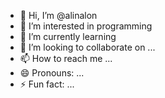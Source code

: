 - 👋 Hi, I’m @alinalon
- 👀 I’m interested in programming
- 🌱 I’m currently learning 
- 💞️ I’m looking to collaborate on ...
- 📫 How to reach me ...
- 😄 Pronouns: ...
- ⚡ Fun fact: ...

<!---
alinalon/alinalon is a ✨ special ✨ repository because its `README.md` (this file) appears on your GitHub profile.
You can click the Preview link to take a look at your changes.
--->
